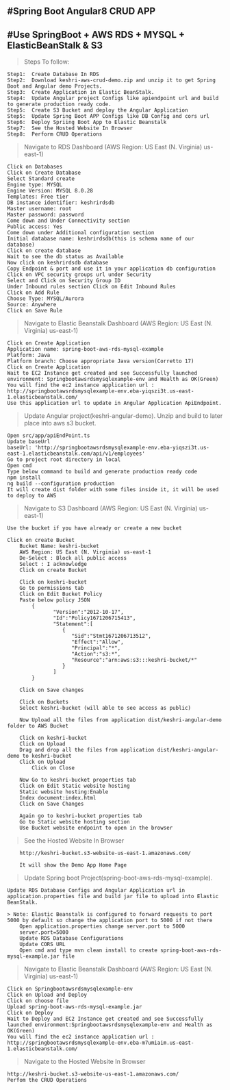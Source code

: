 
#Spring Boot Angular8 CRUD APP
-----------------------------------------------------------------------------------------------------------------------------------------------------------------------
#Use SpringBoot + AWS RDS + MYSQL + ElasticBeanStalk & S3
-----------------------------------------------------------------------------------------------------------------------------------------------------------------------

> Steps To follow: 
	
	Step1:  Create Database In RDS
  	Step2:  Download keshri-aws-crud-demo.zip and unzip it to get Spring Boot and Angular demo Projects.
	Step3:  Create Application in Elastic BeanStalk.
  	Step4:  Update Angular project Configs like apiendpoint url and build to generate production ready code.
	Step5:  Create S3 Bucket and deploy the Angular Application
	Step5:  Update Spring Boot APP Configs like DB Config and cors url  	
	Step6:  Deploy Spriing Boot App to Elastic Beanstalk
	Step7:  See the Hosted Website In Browser
	Step8:  Perform CRUD Operations

> Navigate to RDS Dashboard (AWS Region: US East (N. Virginia) us-east-1)
	
	Click on Databases
	Click on Create Database
	Select Standard create
	Engine type: MYSQL
	Engine Version: MYSQL 8.0.28
	Templates: Free tier
	DB instance identifier: keshrirdsdb
	Master username: root
	Master password: password
	Come down and Under Connectivity section
	Public access: Yes
	Come down under Additional configuration section
	Initial database name: keshrirdsdb(this is schema name of our database)
	Click on create database
	Wait to see the db status as Available
	Now click on keshrirdsdb database
	Copy Endpoint & port and use it in your application db configuration
	Click on VPC security groups url under Security
	Select and Click on Security Group ID
	Under Inbound rules section Click on Edit Inbound Rules
	Click on Add Rule
	Choose Type: MYSQL/Aurora
	Source: Anywhere
	Click on Save Rule
  
> Navigate to Elastic Beanstalk Dashboard (AWS Region: US East (N. Virginia) us-east-1)
	
	Click on Create Application
	Application name: spring-boot-aws-rds-mysql-example
	Platform: Java
	Platform branch: Choose appropriate Java version(Corretto 17)
	Click on Create Application
	Wait to EC2 Instance get created and see Successfully launched environment: Springbootawsrdsmysqlexample-env and Health as OK(Green)
	You will find the ec2 instance application url : http://springbootawsrdsmysqlexample-env.eba-yiqszi3t.us-east-1.elasticbeanstalk.com/
  	Use this application url to update in Angular Application ApiEndpoint.
  
> Update Angular project(keshri-angular-demo). Unzip and build to later place into aws s3 bucket.

  	Open src/app/apiEndPoint.ts
  	Update baseUrl
  	baseUrl: 'http://springbootawsrdsmysqlexample-env.eba-yiqszi3t.us-east-1.elasticbeanstalk.com/api/v1/employees'
	Go to project root directory in local
	Open cmd
	Type below command to build and generate production ready code
	npm install
	ng build --configuration production
	It will create dist folder with some files inside it, it will be used to deploy to AWS
	
> Navigate to S3 Dashboard (AWS Region: US East (N. Virginia) us-east-1)

	Use the bucket if you have already or create a new bucket
	
	Click on create Bucket		
		Bucket Name: keshri-bucket
		AWS Region: US East (N. Virginia) us-east-1
		De-Select : Block all public access
		Select : I acknowledge
		Click on create Bucket
		
		Click on keshri-bucket
		Go to permissions tab 
		Click on Edit Bucket Policy
		Paste below policy JSON
			{
				   "Version":"2012-10-17",
				   "Id":"Policy1671206715413",
				   "Statement":[
					  {
						 "Sid":"Stmt1671206713512",
						 "Effect":"Allow",
						 "Principal":"*",
						 "Action":"s3:*",
						 "Resource":"arn:aws:s3:::keshri-bucket/*"
					  }
				   ]
			}
			
		Click on Save changes
		
		Click on Buckets
		Select keshri-bucket (will able to see access as public)
		
		Now Upload all the files from application dist/keshri-angular-demo folder to AWS Bucket
		
		Click on keshri-bucket
		Click on Upload
		Drag and drop all the files from application dist/keshri-angular-demo to keshri-bucket
		Click on Upload
    		Click on Close
		
		Now Go to keshri-bucket properties tab
		Click on Edit Static website hosting
		Static website hosting:Enable
		Index document:index.html
		Click on Save Changes
		
		Again go to keshri-bucket properties tab
		Go to Static website hosting section
		Use Bucket website endpoint to open in the browser
			

> See the Hosted Website In Browser

		http://keshri-bucket.s3-website-us-east-1.amazonaws.com/

		It will show the Demo App Home Page    
 
> Update Spring boot Project(spring-boot-aws-rds-mysql-example). 

	Update RDS Database Configs and Angular Application url in application.properties file and build jar file to upload into Elastic BeanStalk.
	
	> Note: Elastic Beanstalk is configured to forward requests to port 5000 by default so change the application port to 5000 if not there
		Open application.properties change server.port to 5000
		server.port=5000
		Update RDS Database Configurations
		Update CORS URL
		Open cmd and type mvn clean install to create spring-boot-aws-rds-mysql-example.jar file
		
> Navigate to Elastic Beanstalk Dashboard (AWS Region: US East (N. Virginia) us-east-1)
	
	Click on Springbootawsrdsmysqlexample-env
	Click on Upload and Deploy
  	Click on choose file
	Upload spring-boot-aws-rds-mysql-example.jar
	Click on Deploy
	Wait to Deploy and EC2 Instance get created and see Successfully launched environment:Springbootawsrdsmysqlexample-env and Health as OK(Green)
	You will find the ec2 instance application url : http://springbootawsrdsmysqlexample-env.eba-m7umiaim.us-east-1.elasticbeanstalk.com/
	
> Navigate to the Hosted Website In Browser

	http://keshri-bucket.s3-website-us-east-1.amazonaws.com/
	Perfom the CRUD Operations 
    
		
		
